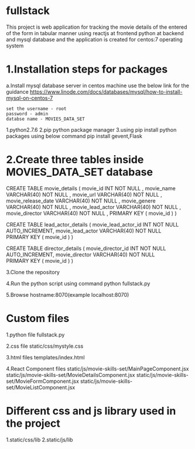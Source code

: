 # fullstack

This project is web application for tracking the movie details of the entered of the form in tabular manner using reactjs at frontend python at backend and mysql database and the application is created for centos:7 operating system

1.Installation steps for packages
==================================================================================================================

  a.Install mysql database server in centos machine use the below link for the guidance
  https://www.linode.com/docs/databases/mysql/how-to-install-mysql-on-centos-7
  
    set the username - root
    password - admin
    databse name - MOVIES_DATA_SET

  1.python2.7.6
  2.pip python package manager
  3.using pip install python packages using below command
    pip install gevent,Flask

2.Create three tables inside MOVIES_DATA_SET database 
===================================================================================================================


CREATE TABLE movie_details
(
  movie_id INT NOT NULL ,
  movie_name VARCHAR(40) NOT NULL , 
  movie_url VARCHAR(40) NOT NULL , 
  movie_release_date VARCHAR(40) NOT NULL , 
  movie_genere VARCHAR(40) NOT NULL ,
  movie_lead_actor VARCHAR(40) NOT NULL ,
  movie_director VARCHAR(40) NOT NULL ,
  PRIMARY KEY ( movie_id )
 )
 
 CREATE TABLE lead_actor_details
(
  movie_lead_actor_id INT NOT NULL AUTO_INCREMENT,
  movie_lead_actor VARCHAR(40) NOT NULL  
  PRIMARY KEY ( movie_id )
 )
 
 CREATE TABLE director_details
(
  movie_director_id INT NOT NULL AUTO_INCREMENT,
  movie_director VARCHAR(40) NOT NULL  
  PRIMARY KEY ( movie_id )
 )
 
 3.Clone the repository

 4.Run the python script using command python fullstack.py
 
 5.Browse hostname:8070(example localhost:8070)
 
 
 Custom files
 ========================================================================
 1.python file 
  fullstack.py
  
 2.css file
  static/css/mystyle.css
 
 3.html files
  templates/index.html
  
 4.React Component files
  static/js/movie-skills-set/MainPageComponent.jsx
  static/js/movie-skills-set/MovieDetailsComponent.jsx
  static/js/movie-skills-set/MovieFormComponent.jsx
  static/js/movie-skills-set/MovieListComponent.jsx
  
  Different css and js library used in the project
  ===================================================================
  1.static/css/lib
  2.static/js/lib
  
 
 

